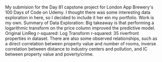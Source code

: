 My submision for the Day 81 capstone project for London App Brewery's 100 Days of Code on Udemy. I thought there was some interesting data exploration in here, so I decided to include it her ein my portfolio. Work is my own.
Summary of Data Exploration:
Big takeaway is that performing a logarithmic transform on the price column improved the predictive model.
Original LinReg r-squared: 
Log Transform r-squared: 
35 riverfront properties in dataset.
There are also some observed relationships, such as a direct correlation between property value and number of rooms, inverse correlation between distance to industry centers and pollution, and IC between property value and poverty/crime.
